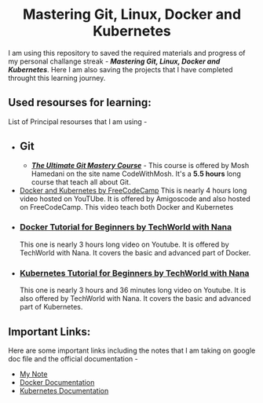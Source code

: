 <h1 align="center"> Mastering Git, Linux, Docker and Kubernetes </h1>

I am using this repository to saved the required materials and progress of my personal challange streak -
**_Mastering Git, Linux, Docker and Kubernetes_**. Here I am also saving the projects that I have completed throught this learning journey.

## Used resourses for learning:

List of Principal resourses that I am using - 

- ## Git
   - ***[The Ultimate Git Mastery Course](https://codewithmosh.com/p/the-ultimate-git-course)*** - This course is offered by Mosh Hamedani on the site name CodeWithMosh. It's a **5.5 hours** long course that teach all about Git.
-  [Docker and Kubernetes by FreeCodeCamp](https://youtu.be/bhBSlnQcq2k)
  This is nearly 4 hours long video hosted on YouTUbe. It is offered by
  Amigoscode and also hosted on FreeCodeCamp. This video teach both Docker and
  Kubernetes
- ### [Docker Tutorial for Beginners by TechWorld with Nana](https://youtu.be/3c-iBn73dDE)
  This one is nearly 3 hours long video on Youtube. It is offered by TechWorld
  with Nana. It covers the basic and advanced part of Docker.
- ### [Kubernetes Tutorial for Beginners by TechWorld with Nana](https://youtu.be/X48VuDVv0do)
  This one is nearly 3 hours and 36 minutes long video on Youtube. It is also
  offered by TechWorld with Nana. It covers the basic and advanced part of
  Kubernetes.

## Important Links:

Here are some important links including the notes that I am taking on google doc
file and the official documentation -

- [My Note](https://docs.google.com/document/d/1r3rJ9ItW72cQ_mtXJ97KrNQT7VF4M9gI52wS1zY_rIc/edit?usp=sharing)
- [Docker Documentation](https://docs.docker.com/get-started/)
- [Kubernetes Documentation](https://kubernetes.io/docs/setup/)
